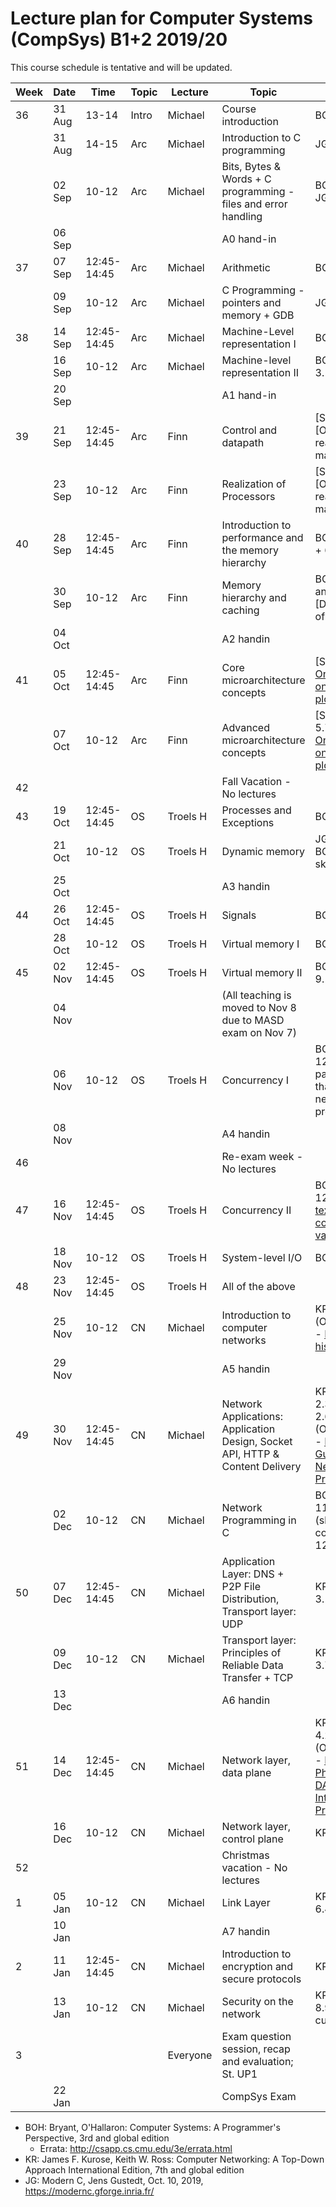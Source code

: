 # Lecture plan for Computer Systems (CompSys) B1+2 2019/20

This course schedule is tentative and will be updated.

| Week | Date        | &nbsp;Time&nbsp; | Topic | Lecture  | Topic                                                                         | Material                                                                                                                                                           |
| ---- | ----        | ----             | ----- | -------  | ------                                                                        | ------                                                                                                                                                             |
| 36   | 31 Aug      | 13-14            | Intro | Michael  | Course introduction                                                           | BOH 1                                                                                                                                                              |
|      | 31 Aug      | 14-15            | Arc   | Michael  | Introduction to C programming                                                 | JG 1-3                                                                                                                                                             |
|      | 02 Sep      | 10-12            | Arc   | Michael  | Bits, Bytes & Words + C programming - files and error handling                | BOH 2.1-2.2, JG 4-7                                                                                                                                                |
|      | 06 Sep      |                  |       |          | A0 hand-in                                                                    |                                                                                                                                                                    |
| 37   | 07 Sep      | 12:45-14:45      | Arc   | Michael  | Arithmetic                                                                    | BOH 2.3-2.4                                                                                                                                                        |
|      | 09 Sep      | 10-12            | Arc   | Michael  | C Programming - pointers and memory + GDB                                     | JG 8-9                                                                                                                                                             |
| 38   | 14 Sep      | 12:45-14:45      | Arc   | Michael  | Machine-Level representation I                                                | BOH 3.1-3.6                                                                                                                                                        |
|      | 16 Sep      | 10-12            | Arc   | Michael  | Machine-level representation II                                               | BOH 3.6-3.10                                                                                                                                                       |
|      | 20 Sep      |                  |       |          | A1 hand-in                                                                    |                                                                                                                                                                    |
| 39   | 21 Sep      | 12:45-14:45      | Arc   | Finn     | Control and datapath                                                          | [Slides] and [Online reading material]|
|      | 23 Sep      | 10-12            | Arc   | Finn     | Realization of Processors                                                     | [Slides] and [Online reading material]|
| 40   | 28 Sep      | 12:45-14:45      | Arc   | Finn     | Introduction to performance and the memory hierarchy                          | BOH 5.1-5.2 + 6.1-6.3                                                                                                                                              |
|      | 30 Sep      | 10-12            | Arc   | Finn     | Memory hierarchy and caching                                                  | BOH 6.4-6.6 and [Description of x86prime]                                                   |
|      | 04 Oct      |                  |       |          | A2 handin                                                                     |                                                                                                                                                                    |
| 41   | 05 Oct      | 12:45-14:45      | Arc   | Finn     | Core microarchitecture concepts                                               | [Slides] and [Online note on execution plots](https://x86prime.github.io/afviklingsplot/)                                                                          |
|      | 07 Oct      | 10-12            | Arc   | Finn     | Advanced microarchitecture concepts                                           | [Slides, BOH 5.7] and [Online note on execution plots](https://x86prime.github.io/afviklingsplot/)                                                                 |
| 42   |             |                  |       |          | Fall Vacation - No lectures                                                   |                                                                                                                                                                    |
| 43   | 19 Oct      | 12:45-14:45      | OS    | Troels H | Processes and Exceptions                                                      | BOH 8-1-8.4                                                                                                                                                        |
|      | 21 Oct      | 10-12            | OS    | Troels H | Dynamic memory                                                                | JG 12-13, BOH 8.5 (just skim)                                                                                                                                      |
|      | 25 Oct      |                  |       |          | A3 handin                                                                     |                                                                                                                                                                    |
| 44   | 26 Oct      | 12:45-14:45      | OS    | Troels H | Signals                                                                       | BOH 8.5-8.7                                                                                                                                                        |
|      | 28 Oct      | 10-12            | OS    | Troels H | Virtual memory I                                                              | BOH 9.1-9.6                                                                                                                                                        |
| 45   | 02 Nov      | 12:45-14:45      | OS    | Troels H | Virtual memory II                                                             | BOH 9.7-9.12                                                                                                                                                       |
|      | 04 Nov      |                  |       |          | (All teaching is moved to Nov 8 due to MASD exam on Nov 7)                    |                                                                                                                                                                    |
|      | 06 Nov      | 10-12            | OS    | Troels H | Concurrency I                                                                 | BOH 12.1-12.5 (skim past the parts that refer to network programming)                                                                                              |
|      | 08 Nov      |                  |       |          | A4 handin                                                                     |                                                                                                                                                                    |
| 46   |             |                  |       |          | Re-exam week - No lectures                                                    |                                                                                                                                                                    |
| 47   | 16 Nov      | 12:45-14:45      | OS    | Troels H | Concurrency II                                                                | BOH 12.6-12.7 and [this text on condition variables](http://pages.cs.wisc.edu/~remzi/OSTEP/threads-cv.pdf)                                                         |
|      | 18 Nov      | 10-12            | OS    | Troels H | System-level I/O                                                              | BOH 10                                                                                                                                                             |
| 48   | 23 Nov      | 12:45-14:45      | OS    | Troels H | All of the above                                                              |                                                                                                                                                                    |
|      | 25 Nov      | 10-12            | CN    | Michael  | Introduction to computer networks                                             | KR 1.1 - 1.6 (Optional read - [Internet history](https://www.internetsociety.org/internet/history-internet/brief-history-internet/))                               |
|      | 29 Nov      |                  |       |          | A5 handin                                                                     |                                                                                                                                                                    |
| 49   | 30 Nov      | 12:45-14:45      | CN    | Michael  | Network Applications: Application Design, Socket API, HTTP & Content Delivery | KR 2.1, 2.2, 2.3.1, 2.3.2, 2.6.1 - 2.6.3 (Optional read - [Beej's Guide to Network Programming](http://beej.us/guide/bgnet/))                                      |
|      | 02 Dec      | 10-12            | CN    | Michael  | Network Programming in C                                                      | BOH 11.1 - 11.4, 11.6 (skim and see code), 12.1 - 12.3, 12.5.5                                                                                                     |
| 50   | 07 Dec      | 12:45-14:45      | CN    | Michael  | Application Layer: DNS + P2P File Distribution, Transport layer: UDP          | KR 2.4, 2.5, 3.1 - 3.3                                                                                                                                             |
|      | 09 Dec      | 10-12            | CN    | Michael  | Transport layer: Principles of Reliable Data Transfer + TCP                   | KR 3.4 - 3.7.1                                                                                                                                                     |
|      | 13 Dec      |                  |       |          | A6 handin                                                                     |                                                                                                                                                                    |
| 51   | 14 Dec      | 12:45-14:45      | CN    | Michael  | Network layer, data plane                                                     | KR 4.1 - 4.2.4, 4.3 (Optional read - [Design Philosophy of DARPA Internet Protocols](http://www.cs.princeton.edu/courses/archive/spr14/cos461/papers/clark88.pdf)) |
|      | 16 Dec      | 10-12            | CN    | Michael  | Network layer, control plane                                                  | KR 5.1 - 5.3                                                                                                                                                       |
| 52   |             |                  |       |          | Christmas vacation - No lectures                                              |                                                                                                                                                                    |
| 1    | 05 Jan      | 10-12            | CN    | Michael  | Link Layer                                                                    | KR 6.1 - 6.4.3                                                                                                                                     |
|      | 10 Jan      |                  |       |          | A7 handin                                                                     |                                                                                                                                                                    |
| 2    | 11 Jan      | 12:45-14:45      | CN    | Michael  | Introduction to encryption and secure protocols                               | KR 8.1 - 8.4                                                                                                                                                       |
|      | 13 Jan      | 10-12            | CN    | Michael  | Security on the network                                                       | KR 8.5 - 8.6, 8.9 (8.9 only cursorily)                                                                                                                             |
| 3    |             |                  |       | Everyone | Exam question session, recap and evaluation; St. UP1                          |                                                                                                                                                                    |
|      | 22 Jan      |                  |       |          | CompSys Exam                                                                  |                                                                                                                                                                    |


 - BOH: Bryant, O'Hallaron: Computer Systems: A Programmer's Perspective, 3rd and global edition
   - Errata: http://csapp.cs.cmu.edu/3e/errata.html
 - KR: James F. Kurose, Keith W. Ross: Computer Networking: A Top-Down Approach International Edition, 7th and global edition
 - JG: Modern C, Jens Gustedt, Oct. 10, 2019, https://modernc.gforge.inria.fr/

